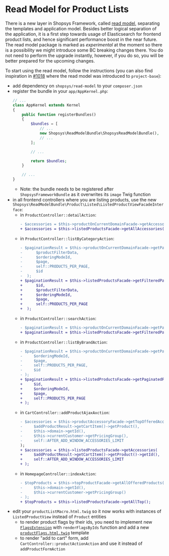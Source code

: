 # Read Model for Product Lists

There is a new layer in Shopsys Framework, called [read model](/docs/model/introduction-to-read-model.md), separating the templates and application model.
Besides better logical separation of the application, it is a first step towards usage of Elasticsearch for frontend product lists, and hence significant performance boost in the near future.
The read model package is marked as *experimental* at the moment so there is a possibility we might introduce some BC breaking changes there. 
You do not need to perform the upgrade instantly, however, if you do so, you will be better prepared for the upcoming changes.

<!-- TODO change link to PR to the split merge commit in project-base -->
To start using the read model, follow the instructions (you can also find inspiration in [#1018](https://github.com/shopsys/shopsys/pull/1018) where the read model was introduced to `project-base`):
- add dependency on `shopsys/read-model` to your `composer.json`
- register the bundle in your `app/AppKernel.php`:
    ```php
    // ...
    class AppKernel extends Kernel
    {
        public function registerBundles()
        {
            $bundles = [
                // ...
                new Shopsys\ReadModelBundle\ShopsysReadModelBundle(),
                // ...
            ];
    
            // ...
    
            return $bundles;
        }
    
        // ...
    }
    ```
    - Note: the bundle needs to be registered after `ShopsysFrameworkBundle` as it overwrites its `image` Twig function
- in all frontend controllers where you are listing products, use the new `Shopsys\ReadModelBundle\Product\Listed\ListedProductViewFacadeInterface`:
    - in `ProductController::detailAction`:
        ```diff
        - $accessories = $this->productOnCurrentDomainFacade->getAccessoriesForProduct($product);
        + $accessories = $this->listedProductsFacade->getAllAccessories($product->getId());
        ```
    - in `ProductController::listByCategoryAction`:
        ```diff
        - $paginationResult = $this->productOnCurrentDomainFacade->getPaginatedProductsInCategory(
        -      $productFilterData,
        -      $orderingModeId,
        -      $page,
        -      self::PRODUCTS_PER_PAGE,
        -      $id
        -  );
        + $paginationResult = $this->listedProductsFacade->getFilteredPaginatedInCategory(
        +      $id,
        +      $productFilterData,
        +      $orderingModeId,
        +      $page,
        +      self::PRODUCTS_PER_PAGE
        +  );
        ```
    - in `ProductController::searchAction`:
        ```diff
        - $paginationResult = $this->productOnCurrentDomainFacade->getPaginatedProductsForSearch(
        + $paginationResult = $this->listedProductsFacade->getFilteredPaginatedForSearch(
        ```
    - in `ProductController::listByBrandAction`:
        ```diff
        - $paginationResult = $this->productOnCurrentDomainFacade->getPaginatedProductsForBrand(
        -     $orderingModeId,
        -     $page,
        -     self::PRODUCTS_PER_PAGE,
        -     $id
        - );
        + $paginationResult = $this->listedProductsFacade->getPaginatedForBrand(
        +     $id,
        +     $orderingModeId,
        +     $page,
        +     self::PRODUCTS_PER_PAGE
        + );
        ```
    - in `CartController::addProductAjaxAxction`:
        ```diff
        - $accessories = $this->productAccessoryFacade->getTopOfferedAccessories(
        -     $addProductResult->getCartItem()->getProduct(),
        -     $this->domain->getId(),
        -     $this->currentCustomer->getPricingGroup(),
        -     self::AFTER_ADD_WINDOW_ACCESSORIES_LIMIT
        );
        + $accessories = $this->listedProductsFacade->getAccessories(
        +     $addProductResult->getCartItem()->getProduct()->getId(),
        +     self::AFTER_ADD_WINDOW_ACCESSORIES_LIMIT
        + );
        ```
    - in `HomepageController::indexAction`:
        ```diff
        - $topProducts = $this->topProductFacade->getAllOfferedProducts(
        -     $this->domain->getId(),
        -     $this->currentCustomer->getPricingGroup()
        - );
        + $topProducts = $this->listedProductsFacade->getAllTop();
        ```
- edit your `productListMacro.html.twig` so it now works with instances of `ListedProductView` instead of `Product` entities
    - to render product flags by their ids, you need to implement new [`FlagsExtension`](/project-base/src/Shopsys/ShopBundle/Twig/FlagsExtension.php) with `renderFlagsByIds` function and add a new [`productFlags.html.twig`](/project-base/src/Shopsys/ShopBundle/Resources/views/Front/Inline/Product/productFlags.html.twig) template
    - to render "add to cart" form, add `CartController::productActionAction` and use it instead of `addProductFormAction` 